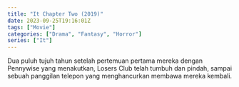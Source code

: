 ```yaml
---
title: "It Chapter Two (2019)"
date: 2023-09-25T19:16:01Z
tags: ["Movie"]
categories: ["Drama", "Fantasy", "Horror"]
series: ["It"]
---
```


Dua puluh tujuh tahun setelah pertemuan pertama mereka dengan Pennywise yang menakutkan, Losers Club telah tumbuh dan pindah, sampai sebuah panggilan telepon yang menghancurkan membawa mereka kembali.

<mux-player stream-type="on-demand"
  src="https://kp3d-my.sharepoint.com/personal/ryoo_kp3d_onmicrosoft_com/_layouts/15/download.aspx?share=ES3S_9aJQ6VNl2CAlH9Z5DUB4zLvW4GvGDBikTjVLw9fnA" metadata-video-title="It Chapter Two (2019)" prefer-playback="mse" controls>
  </mux-player>
  
  
  <script src="https://cdn.jsdelivr.net/npm/@mux/mux-player"></script>
  
 <script id="xE7J3DECJ3HoijkHHErJ4y7Nk01uKZDEQKcVoiRBc02g4" type="application/ld+json">
 {
  "@context": "https://schema.org/",
  "@type": "VideoObject",
  "name": "It Chapter Two (2019)",
  "contentUrl": "https://stream.mux.com/MwDpFoKyJ8V02DebLsh33QTHuT7P6x8xISljwjZjteOI.m3u8",
  "thumbnailUrl": "https://www.themoviedb.org/t/p/original/usaTqqrDwsJaSLaFN5hxs8CUISM.jpg?width=314&fit_mode=preserve&time=25",
  "uploadDate": "2023-09-25T19:16:01Z",
}

</script>
